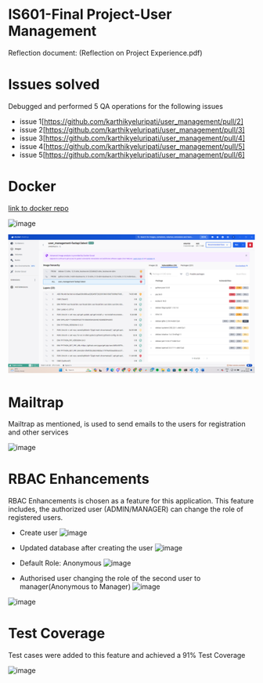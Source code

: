 # IS601-Final Project-User Management 

Reflection document: (Reflection on Project Experience.pdf)

# Issues solved
Debugged and performed 5 QA operations for the following issues

- issue 1[https://github.com/karthikyeluripati/user_management/pull/2] 
- issue 2[https://github.com/karthikyeluripati/user_management/pull/3]
- issue 3[https://github.com/karthikyeluripati/user_management/pull/4]
- issue 4[https://github.com/karthikyeluripati/user_management/pull/5]
- issue 5[https://github.com/karthikyeluripati/user_management/pull/6]

# Docker 
[link to docker repo](https://hub.docker.com/repository/docker/karthikysvk/user_management/general)

![image](https://github.com/karthikyeluripati/user_management/assets/64483756/378fe49c-b61b-419b-9195-4005e8f9003f)

![alt text](image.png)

# Mailtrap

Mailtrap as mentioned, is used to send emails to the users for registration and other services

![image](https://github.com/karthikyeluripati/user_management/assets/64483756/edbbd579-63af-4c62-90ea-ba076cdbde1c)

# RBAC Enhancements 

RBAC Enhancements is chosen as a feature for this application. This feature includes, the authorized user (ADMIN/MANAGER) can change the role of registered users.

- Create user
![image](https://github.com/karthikyeluripati/user_management/assets/64483756/3418c85d-21b2-44f5-9dd7-590cec9dc912)

- Updated database after creating the user
![image](https://github.com/karthikyeluripati/user_management/assets/64483756/f7b60046-71c8-4b0e-84dd-183b98417736)

- Default Role: Anonymous
![image](https://github.com/karthikyeluripati/user_management/assets/64483756/a9b6e835-2b7c-40b1-9876-d57ea8a48fe9)

- Authorised user changing the role of the second user to manager(Anonymous to Manager)
![image](https://github.com/karthikyeluripati/user_management/assets/64483756/876f6457-7590-46dc-8e5e-44417436309a)

![image](https://github.com/karthikyeluripati/user_management/assets/64483756/75a06f57-804d-4de3-9c44-985b09c72cd1)

# Test Coverage

Test cases were added to this feature and achieved a 91% Test Coverage

![image](https://github.com/karthikyeluripati/user_management/assets/64483756/0c2e64cc-69a9-4eee-9da8-e63b6ebf93f0)
